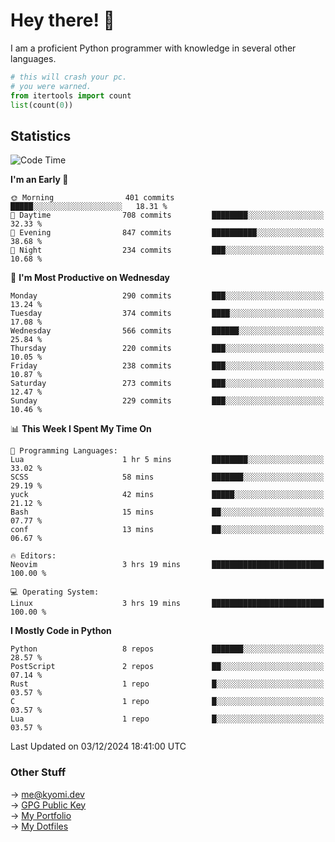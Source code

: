 # Hey there! 👋

I am a proficient Python programmer with knowledge in several other languages.

```py
# this will crash your pc.
# you were warned.
from itertools import count
list(count(0))
```

## Statistics
<!--START_SECTION:waka-->
![Code Time](http://img.shields.io/badge/Code%20Time-1%2C623%20hrs%2047%20mins-blue)

**I'm an Early 🐤** 

```text
🌞 Morning                401 commits         █████░░░░░░░░░░░░░░░░░░░░   18.31 % 
🌆 Daytime                708 commits         ████████░░░░░░░░░░░░░░░░░   32.33 % 
🌃 Evening                847 commits         ██████████░░░░░░░░░░░░░░░   38.68 % 
🌙 Night                  234 commits         ███░░░░░░░░░░░░░░░░░░░░░░   10.68 % 
```
📅 **I'm Most Productive on Wednesday** 

```text
Monday                   290 commits         ███░░░░░░░░░░░░░░░░░░░░░░   13.24 % 
Tuesday                  374 commits         ████░░░░░░░░░░░░░░░░░░░░░   17.08 % 
Wednesday                566 commits         ██████░░░░░░░░░░░░░░░░░░░   25.84 % 
Thursday                 220 commits         ███░░░░░░░░░░░░░░░░░░░░░░   10.05 % 
Friday                   238 commits         ███░░░░░░░░░░░░░░░░░░░░░░   10.87 % 
Saturday                 273 commits         ███░░░░░░░░░░░░░░░░░░░░░░   12.47 % 
Sunday                   229 commits         ███░░░░░░░░░░░░░░░░░░░░░░   10.46 % 
```


📊 **This Week I Spent My Time On** 

```text
💬 Programming Languages: 
Lua                      1 hr 5 mins         ████████░░░░░░░░░░░░░░░░░   33.02 % 
SCSS                     58 mins             ███████░░░░░░░░░░░░░░░░░░   29.19 % 
yuck                     42 mins             █████░░░░░░░░░░░░░░░░░░░░   21.12 % 
Bash                     15 mins             ██░░░░░░░░░░░░░░░░░░░░░░░   07.77 % 
conf                     13 mins             ██░░░░░░░░░░░░░░░░░░░░░░░   06.67 % 

🔥 Editors: 
Neovim                   3 hrs 19 mins       █████████████████████████   100.00 % 

💻 Operating System: 
Linux                    3 hrs 19 mins       █████████████████████████   100.00 % 
```

**I Mostly Code in Python** 

```text
Python                   8 repos             ███████░░░░░░░░░░░░░░░░░░   28.57 % 
PostScript               2 repos             ██░░░░░░░░░░░░░░░░░░░░░░░   07.14 % 
Rust                     1 repo              █░░░░░░░░░░░░░░░░░░░░░░░░   03.57 % 
C                        1 repo              █░░░░░░░░░░░░░░░░░░░░░░░░   03.57 % 
Lua                      1 repo              █░░░░░░░░░░░░░░░░░░░░░░░░   03.57 % 
```




 Last Updated on 03/12/2024 18:41:00 UTC
<!--END_SECTION:waka-->

### Other Stuff

→ [me@kyomi.dev](mailto:me@kyomi.dev)\
→ [GPG Public Key](https://github.com/bitterteriyaki.gpg)\
→ [My Portfolio](https://kyomi.dev)\
→ [My Dotfiles](https://github.com/bitterteriyaki/dotfiles)
